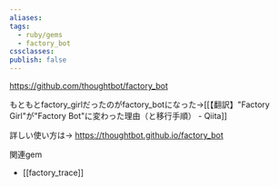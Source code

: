 ```yaml
---
aliases: 
tags:
  - ruby/gems
  - factory_bot
cssclasses: 
publish: false
---
```

https://github.com/thoughtbot/factory_bot

もともとfactory_girlだったのがfactory_botになった→[[【翻訳】"Factory Girl"が"Factory Bot"に変わった理由（と移行手順） - Qiita]]

詳しい使い方は→ https://thoughtbot.github.io/factory_bot

関連gem
- [[factory_trace]]
